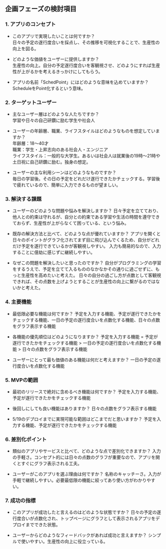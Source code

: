 ## 企画フェーズの検討項目
### 1. アプリのコンセプト
- このアプリで実現したいことは何ですか？  
  日々の予定の遂行度合いを採点し、その推移を可視化することで、生産性の向上を図る。  
  
- どのような価値をユーザーに提供しますか？  
  生産性の向上。自分の予定遂行度合いを客観視させ、どのようにすれば生産性が上がるかを考えるきっかけにしてもらう。  
  
- アプリの名前「SchedPoint」にはどのような意味を込めていますか？  
  ScheduleをPoint化するという意味。  
  
  
### 2. ターゲットユーザー
- 主なユーザー層はどのような人たちですか？   
  学習や日々の自己研鑽に励む学生や社会人  
  
- ユーザーの年齢層、職業、ライフスタイルはどのようなものを想定していますか？  
  年齢層：18〜40才  
  職業：学生・上昇志向のある社会人・エンジニア  
  ライフスタイル：一般的な大学生。あるいは社会人は就業後の19時〜21時や土日祝に自己研鑽に励む。独身の想定。  

- ユーザーの主な利用シーンはどのようなものですか？  
  毎日の学習後。その日の予定をどれだけ遂行できたかチェックする。学習後で疲れているので、簡単に入力できるものが望ましい。  
  
  
### 3. 解決する課題
- ユーザーのどのような問題や悩みを解決しますか？
  日々予定を立てており、他人との約束は守れるが、自分との約束である学習や生活の時間を遵守できておらず、生産性が上がらなくて困っている、という悩み。
  
- 既存の解決方法と比べて、どのような点が優れていますか？
  アプリを開くと日々のポイントがグラフ化されてまず目に飛び込んでくるため、自分がどれだけ予定を遂行できているかが客観視しやすい。
  入力も簡易的なので、入力することに億劫に感じずに継続しやすい。
  
- なぜこの問題を解決したいと思ったのですか？
  自分がプログラミングの学習をするうえで、予定を立てて入るもののなかなかその通りに過ごせずに、もっと生産性を高めたいと考えた。
  日々の自分の過ごし方が点数として客観視できれば、その点数を上げようとすることが生産性の向上に繋がるのではないかと考えた。
  
  
### 4. 主要機能
- 最低限必要な機能は何ですか？
  予定を入力する機能、予定が遂行できたかをチェックする機能、一日の予定の遂行度合いを点数化する機能、日々の点数をグラフ表示する機能
  
- 各機能の優先順位はどのようになりますか？
  予定を入力する機能 = 予定が遂行できたかをチェックする機能 > 一日の予定の遂行度合いを点数化する機能 > 日々の点数をグラフ表示する機能
  
- ユーザーにとって最も価値のある機能は何だと考えますか？
  一日の予定の遂行度合いを点数化する機能
  
  
### 5. MVPの範囲
- 最初のリリースで絶対に含めるべき機能は何ですか？
  予定を入力する機能、予定が遂行できたかをチェックする機能
  
- 後回しにしても良い機能はありますか？
  日々の点数をグラフ表示する機能
  
- 5/19のデプロイまでに実現可能な範囲はどこまでだと思いますか？
  予定を入力する機能、予定が遂行できたかをチェックする機能
  
### 6. 差別化ポイント
- 類似のアプリやサービスと比べて、どのような点で差別化できますか？
  入力の手軽さ。コンセプト的には日々の点数のグラフが重要なので、アプリを開くとすぐにグラフ表示される工夫。
  
- ユーザーがこのアプリを選ぶ理由は何ですか？
  名称のキャッチーさ。入力が手軽で継続しやすい。必要最低限の機能に絞ってあり使い方がわかりやすい。
  
  
### 7. 成功の指標
- このアプリが成功したと言えるのはどのような状態ですか？
  日々の予定の遂行度合いが点数化され、トップページにグラフとして表示されるアプリをデプロイまでできた状態。
  
- ユーザーからどのようなフィードバックがあれば成功と言えますか？
  シンプルで使いやすい。生産性の向上に役立っている。
